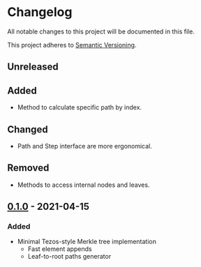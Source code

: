 # Changelog

All notable changes to this project will be documented in this file.

This project adheres to [Semantic Versioning].

## Unreleased

## Added
- Method to calculate specific path by index.

## Changed
- Path and Step interface are more ergonomical.

## Removed
- Methods to access internal nodes and leaves.

## [0.1.0] - 2021-04-15

### Added

- Minimal Tezos-style Merkle tree implementation
  - Fast element appends
  - Leaf-to-root paths generator

[Semantic Versioning]: https://semver.org/spec/v2.0.0.html
[0.1.0]: https://gitlab.com/tzstamp/helpers/-/tezos-merkle/0.1.0
